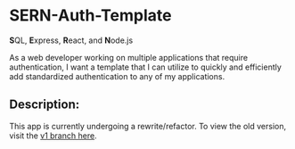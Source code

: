# SERN-Auth-Template

**S**QL, **E**xpress, **R**eact, and **N**ode.js

As a web developer working on multiple applications that require authentication, I want a template that I can utilize to quickly and efficiently add standardized authentication to any of my applications.

## Description:

This app is currently undergoing a rewrite/refactor. To view the old version, visit the [v1 branch here](https://github.com/NatePad/SERN-Auth-Template/tree/v1).